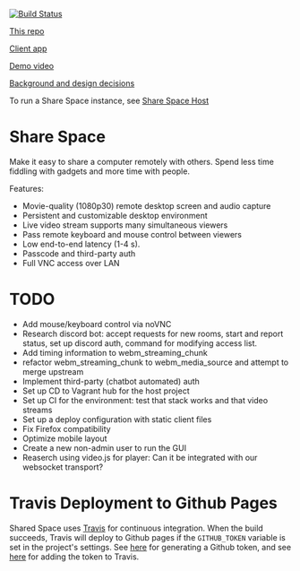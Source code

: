 [![Build Status](https://travis-ci.com/alexjball/share-space.svg?branch=master)](https://travis-ci.com/alexjball/share-space)

[This repo](https://github.com/alexjball/share-space)

[Client app](https://alexjball.github.io/share-space/app)

[Demo video](https://alexjball.github.io/share-space/demo)

[Background and design decisions](https://alexjball.com/video-streaming/share-space/)

To run a Share Space instance, see [Share Space Host](https://github.com/alexjball/share-space-host)

# Share Space

Make it easy to share a computer remotely with others. Spend less time fiddling with gadgets and more time with people.

Features:
- Movie-quality (1080p30) remote desktop screen and audio capture
- Persistent and customizable desktop environment
- Live video stream supports many simultaneous viewers
- Pass remote keyboard and mouse control between viewers
- Low end-to-end latency (1-4 s).
- Passcode and third-party auth
- Full VNC access over LAN

# TODO
- Add mouse/keyboard control via noVNC
- Research discord bot: accept requests for new rooms, start and report status, set up discord auth, command for modifying access list.
- Add timing information to webm_streaming_chunk
- refactor webm_streaming_chunk to webm_media_source and attempt to merge upstream
- Implement third-party (chatbot automated) auth
- Set up CD to Vagrant hub for the host project
- Set up CI for the environment: test that stack works and that video streams
- Set up a deploy configuration with static client files
- Fix Firefox compatibility
- Optimize mobile layout
- Create a new non-admin user to run the GUI
- Reaserch using video.js for player: Can it be integrated with our websocket transport?

# Travis Deployment to Github Pages
Shared Space uses [Travis](travis-ci.com) for continuous integration.
When the build succeeds, Travis will deploy to Github pages if the `GITHUB_TOKEN` variable is set in the project's settings.
See [here](https://help.github.com/en/github/authenticating-to-github/creating-a-personal-access-token-for-the-command-line) for generating a Github token,
and see [here](https://docs.travis-ci.com/user/deployment/pages/) for adding the token to Travis.
